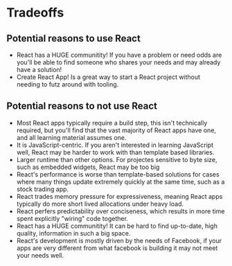 # Tradeoffs


## Potential reasons to use React

- React has a HUGE communitity! If you have a problem or need odds are you'll be able to find someone who shares your needs and may already have a solution!
- Create React App! Is a great way to start a React project without needing to futz around with tooling.

## Potential reasons to not use React

- Most React apps typically require a build step, this isn't technically required, but you'll find that the vast majority of React apps have one, and all learning material assumes one.
- It is JavaScript-centric. If you aren't interested in learning JavaScript well, React may be harder to work with than template based libraries.
- Larger runtime than other options. For projectes sensitive to byte size, such as embedded widgets, React may be too big
- React's performance is worse than template-based solutions for cases where many things update extremely quickly at the same time, such as a stock trading app.
- React trades memory pressure for expressiveness, meaning React apps typically do more short lived allocations under heavy load.
- React perfers predictability over conciseness, which results in more time spent explicitly "wiring" code together.
- React has a HUGE communitity! It can be hard to find up-to-date, high quality, information in such a big space.
- React's development is mostly driven by the needs of Facebook, if your apps are very different from what facebook is building it may not meet your needs well.
